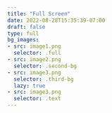 ```yaml
---
title: "Full Screen"
date: 2022-08-28T15:35:39-07:00
draft: false
type: full
bg_images:
- src: image1.png
  selector: .full
- src: image2.png
  selector: .second-bg
- src: image3.png
  selector: .third-bg
  lazy: true
- src: image3.png
  selector: .text
--- 
```


